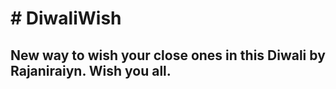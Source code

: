 <h1># DiwaliWish</h1>
<h2>New way to wish your close ones in this Diwali by Rajaniraiyn. Wish you all.</h2>
